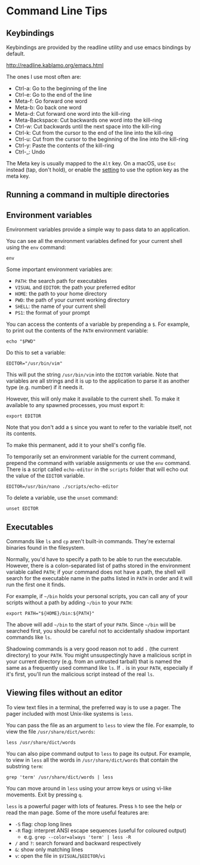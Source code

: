 # Command Line Tips

## Keybindings

Keybindings are provided by the readline utility and use emacs bindings
by default.

<http://readline.kablamo.org/emacs.html>

The ones I use most often are:

- Ctrl-a: Go to the beginning of the line
- Ctrl-e: Go to the end of the line
- Meta-f: Go forward one word
- Meta-b: Go back one word
- Meta-d: Cut forward one word into the kill-ring
- Meta-Backspace: Cut backwards one word into the kill-ring
- Ctrl-w: Cut backwards until the next space into the kill-ring
- Ctrl-k: Cut from the cursor to the end of the line into the kill-ring
- Ctrl-u: Cut from the cursor to the beginning of the line into the
          kill-ring
- Ctrl-y: Paste the contents of the kill-ring
- Ctrl-\_: Undo

The Meta key is usually mapped to the `Alt` key. On a macOS, use `Esc`
instead (tap, don't hold), or enable the [setting][meta osx] to use the
option key as the meta key.

[meta osx]: http://osxdaily.com/2013/02/01/use-option-as-meta-key-in-mac-os-x-terminal/


## Running a command in multiple directories

## Environment variables

Environment variables provide a simple way to pass data to an application.

You can see all the environment variables defined for your current shell
using the `env` command:

    env

Some important environment variables are:

- `PATH`: the search path for executables
- `VISUAL` and `EDITOR`: the path your preferred editor
- `HOME`: the path to your home directory
- `PWD`: the path of your current working directory
- `SHELL`: the name of your current shell
- `PS1`: the format of your prompt

You can access the contents of a variable by prepending a `$`. For
example, to print out the contents of the `PATH` environment variable:

    echo "$PWD"

Do this to set a variable:

    EDITOR="/usr/bin/vim"

This will put the string `/usr/bin/vim` into the `EDITOR` variable. Note
that variables are all strings and it is up to the application to parse
it as another type (e.g. number) if it needs it.

However, this will only make it available to the current shell. To make
it available to any spawned processes, you must export it:

    export EDITOR

Note that you don't add a `$` since you want to refer to the variable
itself, not its contents.

To make this permanent, add it to your shell's config file.

To temporarily set an environment variable for the current command,
prepend the command with variable assignments or use the `env` command.
There is a script called `echo-editor` in the `scripts` folder that will
echo out the value of the `EDITOR` variable.

    EDITOR=/usr/bin/nano ./scripts/echo-editor

To delete a variable, use the `unset` command:

    unset EDITOR

## Executables

Commands like `ls` and `cp` aren't built-in commands. They're external
binaries found in the filesystem.

Normally, you'd have to specify a path to be able to run the executable.
However, there is a colon-separated list of paths stored in the
environment variable called `PATH`; if your command does not have a
path, the shell will search for the executable name in the paths listed
in `PATH` in order and it will run the first one it finds.

For example, if `~/bin` holds your personal scripts, you can call any of
your scripts without a path by adding `~/bin` to your `PATH`:

    export PATH="${HOME}/bin:${PATH}"

The above will add `~/bin` to the start of your `PATH`. Since `~/bin`
will be searched first, you should be careful not to accidentally shadow
important commands like `ls`.

Shadowing commands is a very good reason not to add `.` (the current
directory) to your `PATH`. You might unsuspectingly have a malicious
script in your current directory (e.g. from an untrusted tarball) that
is named the same as a frequently used command like `ls`. If `.` is in
your `PATH`, especially if it's first, you'll run the malicious
script instead of the real `ls`.


## Viewing files without an editor

To view text files in a terminal, the preferred way is to use a pager.
The pager included with most Unix-like systems is `less`.

You can pass the file as an argument to `less` to view the file. For
example, to view the file `/usr/share/dict/words`:

    less /usr/share/dict/words

You can also pipe command output to `less` to page its output. For
example, to view in `less` all the words in `/usr/share/dict/words` that
contain the substring `term`:

    grep 'term' /usr/share/dict/words | less

You can move around in `less` using your arrow keys or using vi-like
movements. Exit by pressing `q`.

`less` is a powerful pager with lots of features. Press `h` to see the
help or read the man page. Some of the more useful features are:

- `-S` flag: chop long lines
- `-R` flag: interpret ANSI escape sequences (useful for coloured output)
  - e.g. `grep --color=always 'term' | less -R`
- `/` and `?`: search forward and backward respectively
- `&`: show only matching lines
- `v`: open the file in `$VISUAL`/`$EDITOR`/`vi`
